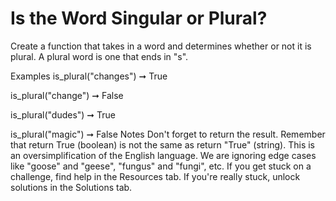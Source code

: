 # Is the Word Singular or Plural?

Create a function that takes in a word and determines whether or not it is plural. A plural word is one that ends in "s".

Examples
is_plural("changes") ➞ True

is_plural("change") ➞ False

is_plural("dudes") ➞ True

is_plural("magic") ➞ False
Notes
Don't forget to return the result.
Remember that return True (boolean) is not the same as return "True" (string).
This is an oversimplification of the English language. We are ignoring edge cases like "goose" and "geese", "fungus" and "fungi", etc.
If you get stuck on a challenge, find help in the Resources tab.
If you're really stuck, unlock solutions in the Solutions tab.
